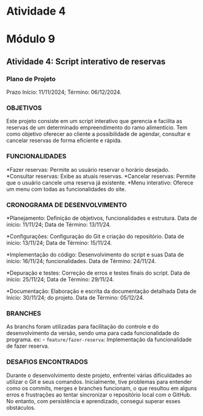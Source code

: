 ﻿# Atividade 4

# Módulo 9
## Atividade 4: Script interativo de reservas

### Plano de Projeto
 
 Prazo
 Início: 11/11/2024;
 Término: 06/12/2024.

### OBJETIVOS
  Este projeto consiste em um script interativo que gerencia e facilita as reservas de um determinado empreendimento do ramo alimentício. Tem como objetivo oferecer ao cliente a possibilidade de agendar, consultar e cancelar reservas de forma eficiente e rápida.

### FUNCIONALIDADES
*Fazer reservas: Permite ao usuário reservar o horário desejado.
*Consultar reservas: Exibe as atuais reservas.
*Cancelar reservas: Permite que o usuário cancele uma reserva já existente.
*Menu interativo: Oferece um menu com todas as funcionalidades do site.

### CRONOGRAMA DE DESENVOLVIMENTO
*Planejamento: Definição de objetivos, funcionalidades e estrutura. Data de início: 11/11/24;
                                                                    Data de Término: 13/11/24.

*Configurações: Configuração do Git e criação do repositório.       Data de início: 13/11/24;
                                                                    Data de Término: 15/11/24.

*Implementação do código: Desenvolvimento do script e suas          Data de início: 16/11/24;
funcionalidades.                                                    Data de Término: 24/11/24.

*Depuração e testes: Correção de erros e testes finais do script.   Data de início: 25/11/24;
                                                                    Data de Término: 29/11/24.

*Documentação: Elaboração e escrita da documentação detalhada       Data de Início: 30/11/24;
do projeto.                                                         Data de Término: 05/12/24.

### BRANCHES
 As branchs foram utilizadas para facilitação do controle e do desenvolvimento da versão, sendo uma para cada funcionalidade do programa.
 ex: - `feature/fazer-reserva`: Implementação da funcionalidade de fazer reserva.

### DESAFIOS ENCONTRADOS
Durante o desenvolvimento deste projeto, enfrentei várias dificuldades ao utilizar o Git e seus comandos. Inicialmente, tive problemas para entender como os commits, merges e branches funcionam, o que resultou em alguns erros e frustrações ao tentar sincronizar o repositório local com o GitHub. No entanto, com persistência e aprendizado, consegui superar esses obstáculos. 